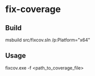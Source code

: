 # fix-coverage

## Build
msbuild src/fixcov.sln /p:Platform="x64"

## Usage
fixcov.exe -f <path_to_coverage_file>
